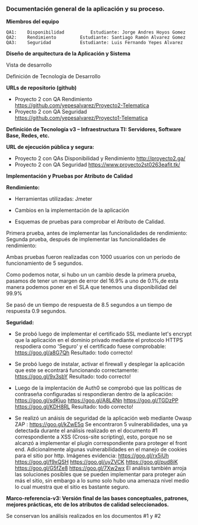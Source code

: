 ### Documentación general de la aplicación y su proceso.

**Miembros del equipo**

	QA1: 	Disponibilidad  		Estudiante: Jorge Andres Hoyos Gomez
	QA2: 	Rendimiento			Estudiante: Santiago Ramón Alvarez Gomez
	QA3: 	Seguridad			Estudiante: Luis Fernando Yepes Alvarez
	
**Diseño de arquitectura de la Aplicación y Sistema**

Vista de desarrollo

Definición de Tecnología de Desarrollo

**URLs de repositorio (github)**
* Proyecto 2 con QA Rendimiento https://github.com/yepesalvarez/Proyecto2-Telematica
* Proyecto 2 con QA Seguridad https://github.com/yepesalvarez/Proyecto1-Telematica

**Definición de Tecnología v3 – Infraestructura TI: Servidores, Software Base, Redes, etc.**

**URL de ejecución pública y segura:**
* Proyecto 2 con QAs Disponibilidad y Rendimiento http://proyecto2.ga/
* Proyecto 2 con QA Seguridad https://www.proyecto2st0263eafit.tk/

**Implementación y Pruebas por Atributo de Calidad**

**Rendimiento:**

* Herramientas utilizadas: Jmeter

* Cambios en la implementación de la aplicación
* Esquemas de pruebas para comprobar el Atributo de Calidad.

Primera prueba, antes de implementar las funcionalidades  de rendimiento: 
Segunda prueba, después de implementar las funcionalidades  de rendimiento:

Ambas pruebas fueron realizadas con 1000 usuarios con un periodo de funcionamiento de 5 segundos.

Como podemos notar, si hubo un un cambio desde la primera prueba, pasamos de tener un  margen de error del 16.9% a uno de 0.1%,de esta manera podemos poner en el SLA que tenemos una disponibilidad del 99.9%

Se pasó de un tiempo de respuesta de 8.5 segundos a un tiempo de respuesta 0.9 segundos.

**Seguridad:**

* Se probó luego de implementar el certificado SSL mediante let's encrypt que la aplicación en el dominio privado mediante el protocolo HTTPS respodiera como 'Seguro' y el certificado fuese comprobable: https://goo.gl/a8G7Qh Resultado: todo correcto!

* Se probó luego de instalar, activar el firewall y desplegar la aplicación que este se econtrará funcionando correctamente: https://goo.gl/9x3sbY 
Resultado: todo correcto!

* Luego de la implentación de Auth0 se comprobó que las políticas de contraseña configuradas si respondieran dentro de la aplicación:
https://goo.gl/sdKjuo
https://goo.gl/A8L4Nn
https://goo.gl/TGDzPP
https://goo.gl/KDH8RL
Resultado: todo correcto!

* Se realizó un anáisis de seguridad de la aplicación web mediante Owasp ZAP : 
https://goo.gl/kZwE5q
Se encontraron 5 vulnerabilidades, una ya detectada durante el análisis realizado en el documento #1 correspondiente a XSS (Cross-site scripting), esto, porque no se alcanzó a implementar el plugin correspondiente para proteger el front end. Adicionalmente algunas vulnerabilidades en el manejo de cookies para el sitio por http. Imágenes evidencia:
https://goo.gl/rx5iUh
https://goo.gl/f9xQSH
https://goo.gl/uyZVCK
https://goo.gl/pud8iK
https://goo.gl/G5fZe8
https://goo.gl/7Xw2wx
El análisis también arroja las soluciones posibles que se pueden implementar para proteger aún más el sitio, sin embargo a lo sumo solo hubo una amenaza nivel medio lo cual muestra que el sitio es bastante seguro.

**Marco-referencia-v3: Versión final de las bases conceptuales, patrones, mejores prácticas, etc de los atributos de calidad seleccionados.**

Se conservan los análisis realizados en los documentos #1 y #2

